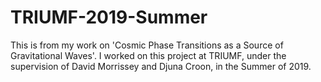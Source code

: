 # TRIUMF-2019-Summer
This is from my work on 'Cosmic Phase Transitions as a Source of Gravitational Waves'. I worked on this project at TRIUMF, under the supervision of David Morrissey and Djuna Croon, in the Summer of 2019.
